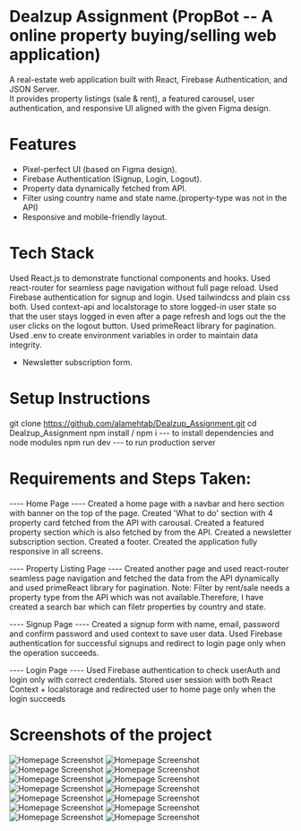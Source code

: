# Dealzup Assignment (PropBot -- A online property buying/selling web application)

A real-estate web application built with React, Firebase Authentication, and JSON Server.  
It provides property listings (sale & rent), a featured carousel, user authentication, and responsive UI aligned with the given Figma design.  
# Features
- Pixel-perfect UI (based on Figma design).  
- Firebase Authentication (Signup, Login, Logout).  
- Property data dynamically fetched from API.  
- Filter using country name and state name.(property-type was not in the API)  
- Responsive and mobile-friendly layout.  

# Tech Stack
Used React.js to demonstrate functional components and hooks.
Used react-router for seamless page navigation without full page reload.
Used Firebase authentication for signup and login.
Used tailwindcss and plain css both.
Used context-api and localstorage to store logged-in user state so that the user stays logged in even after a page refresh and logs out the the user clicks on the logout button.
Used primeReact library for pagination.
Used .env to create environment variables in order to maintain data integrity.


- Newsletter subscription form.  
# Setup Instructions
git clone https://github.com/alamehtab/Dealzup_Assignment.git
cd Dealzup_Assignment
npm install / npm i --- to install dependencies and node modules
npm run dev --- to run production server

# Requirements and Steps Taken:
---- Home Page ----
Created a home page with a navbar and hero section with banner on the top of the page.
Created 'What to do' section with 4 property card fetched from the API with carousal.
Created a featured property section which is also fetched by from the API.
Created a newsletter subscription section.
Created a footer.
Created the application fully responsive in all screens.

---- Property Listing Page ----
Created another page and used react-router seamless page navigation and fetched the data from the API dynamically and used primeReact library for pagination.
Note: Filter by rent/sale needs a property type from the API which was not available.Therefore, I have created a search bar which can filetr properties by country and state.

---- Signup Page ----
Created a signup form with name, email, password and confirm password and used context to save user data.
Used Firebase authentication for successful signups and redirect to login page only when the operation succeeds.

---- Login Page ----
Used Firebase authentication to check userAuth and login only with correct credentials.
Stored user session with both React Context + localstorage and redirected user to home page only when the login succeeds

# Screenshots of the project
![Homepage Screenshot](./assets/HomePage1.png)
![Homepage Screenshot](./assets/HomePage2.png)
![Homepage Screenshot](./assets/WhatWeDo.png)
![Homepage Screenshot](./assets/FeaturedProperty.png)
![Homepage Screenshot](./assets/BestProperty.png)
![Homepage Screenshot](./assets/FindRental.png)
![Homepage Screenshot](./assets/NewsLetter.png)
![Homepage Screenshot](./assets/PropertyDetails1.png)
![Homepage Screenshot](./assets/PropertyDetails2.png)
![Homepage Screenshot](./assets/PropertyList.png)
![Homepage Screenshot](./assets/Pagination.png)
![Homepage Screenshot](./assets/Signuppage.png)
![Homepage Screenshot](./assets/LoginPage.png)
![Homepage Screenshot](./assets/Footer.png)